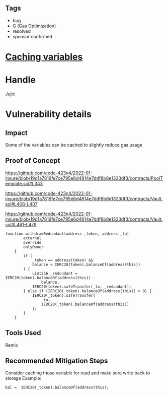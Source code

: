 ## Tags

- bug
- G (Gas Optimization)
- resolved
- sponsor confirmed

# [Caching variables](https://github.com/code-423n4/2022-01-insure-findings/issues/178) 

# Handle

Jujic


# Vulnerability details

## Impact
Some of the variables can be cached to slightly reduce gas usage

## Proof of Concept
https://github.com/code-423n4/2022-01-insure/blob/19d1a7819fe7ce795e6d4814e7ddf8b8e1323df3/contracts/PoolTemplate.sol#L343

https://github.com/code-423n4/2022-01-insure/blob/19d1a7819fe7ce795e6d4814e7ddf8b8e1323df3/contracts/Vault.sol#L406-L407

https://github.com/code-423n4/2022-01-insure/blob/19d1a7819fe7ce795e6d4814e7ddf8b8e1323df3/contracts/Vault.sol#L461-L479

```
function withdrawRedundant(address _token, address _to)
        external
        override
        onlyOwner
    {
        if (
            _token == address(token) &&
            balance < IERC20(token).balanceOf(address(this))
        ) {
            uint256 _redundant = IERC20(token).balanceOf(address(this)) -
                balance;
            IERC20(token).safeTransfer(_to, _redundant);
        } else if (IERC20(_token).balanceOf(address(this)) > 0) {
            IERC20(_token).safeTransfer(
                _to,
                IERC20(_token).balanceOf(address(this))
            );
        }
    }
```

## Tools Used
Remix
## Recommended Mitigation Steps
Consider caching those variable for read and make sure write back to storage
Example:
```
bal =  IERC20(_token).balanceOf(address(this);
```

